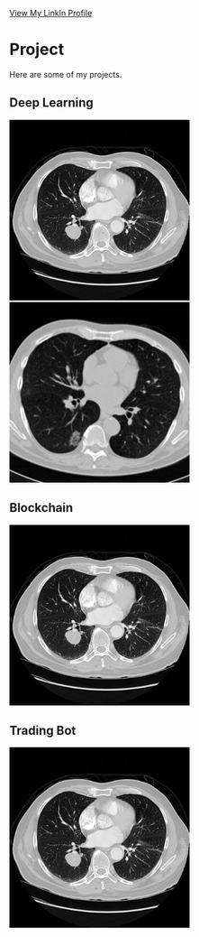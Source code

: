<a href="https://www.linkedin.com/in/plengnakdee/">View My LinkIn Profile</a>

# Project

Here are some of my projects.

## Deep Learning
<a href="https://github.com/PlengNakdee/hello-world">
<img src="image/full2.png"> <img src="image/full1.png"></a>

## Blockchain
<a href="https://github.com/PlengNakdee/hello-world">
<img src="image/full2.png"></a>

## Trading Bot
<a href="https://github.com/PlengNakdee/hello-world">
<img src="image/full2.png"></a>
